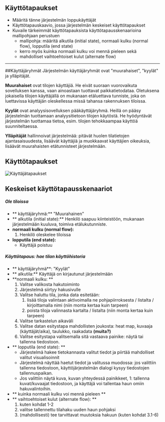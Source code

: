 ## Käyttötapaukset

* Määritä tänne järjestelmän loppukäyttäjät
* Käyttötapauskaavio, jossa järjestelmän keskeiset käyttötapaukset
* Kuvaile tärkeimmät käyttötapauksista käyttötapausskenaarioina mallipohjaan perustuen
  * mallipohja: määritä alkutila (initial state), normaali kulku (normal flow), lopputila (end state)
  * kerro myös kuinka normaali kulku voi mennä pieleen sekä
  * mahdolliset vaihtoehtoiset kulut (alternate flow)
---------------  

##Käyttäjäryhmät
Järjestelmän käyttäjäryhmät ovat "muurahaiset", "kyylät" ja ylläpitäjät. 

**Muurahaiset** ovat tilojen käyttäjiä. He eivät suoraan vuorovaikuta sovelluksen kanssa, vaan ainoastaan tuottavat paikkatietodataa. Oletuksena jokaisella tilojen käyttäjällä on mukanaan etäluettava tunniste, joka on luettavissa käyttäjän oleskellessa missä tahansa rakennuksen tiloissa.

**Kyylät** ovat analyysisovelluksen pääkäyttäjäryhmä. Heillä on pääsy järjestelmän tuottamaan analyysitietoon tilojen käytöstä. He hyödyntävät järjestelmän tuottamaa tietoa, esim. tilojen tehokkaampaa käyttöä suunniteltaessa.

**Ylläpitäjät** hallinnoivat järjestelmää: pitävät huolen tilatietojen ajantasaisuudesta, lisäävät käyttäjiä ja muokkaavat käyttäjien oikeuksia, lisäävät muurahaisten etätunnisteet järjestelmään.

## Käyttötapaukset

![Käyttäjätapaukset](http://users.metropolia.fi/~katikal/files/ohtu-projekti-UseCaseD.png)

## Keskeiset käyttötapausskenaariot

##### Ole tiloissa
- ** käyttäjäryhmä:** "Muurahainen"
- ** alkutila (initial state):** Henkilö saapuu kiinteistöön, mukanaan järjestelmään kuuluva, toimiva etälukutunniste.
- **normaali kulku (normal flow):**
	1. Henkilö oleskelee tiloissa
- **lopputila (end state):**
	- Käyttäjä poistuu 

##### Käyttötapaus: hae tilan käyttöhistoria
- ** käyttäjäryhmä**: "Kyylät"
- ** alkutila:** Käyttäjä on kirjautunut järjestelmään
- **normaali kulku: **
    1. Valitse valikosta hakutoiminto
    1. Järjestelmä siirtyy hakusivulle
    2. Valitse haluttu tila, jonka data esitetään:
        1.  lisää tiloja valintaan aktivoimalla ne pohjapiirroksesta / listalta / kirjoittamalla nimi (niin monta kertaa kuin tarpeen)
        2.  poista tiloja valinnasta kartalta / listalta (niin monta kertaa kuin tarpeen)
    1. Valitse tarkastelun aikaväli
    1. Valitse datan esitystapa mahdollisten joukosta: heat map, kuvaaja (käyttäjät/aika), taulukko, raakadata **(muita?)**
    1. Valitse esitystapa valitsemalla sitä vastaava painike: näytä tai tallenna tiedostoon. 
- ** lopputila (end state): **
    -  Järjestelmä hakee tietokannasta valitut tiedot ja piirtää mahdolliset valitut visualisoinnit
    -  Järjestelmä näyttää haetut tiedot ja valitussa muodossa: jos valittiin tallenna tiedostoon, käyttöjärjestelmän dialogi kysyy tiedostojen tallennuspaikan. 
    - Jos valittiin näytä kuva, kuvan yhteydessä painikkeet, 1: tallenna kuvat/kuvaajat tiedostoon, ja käyttäjä voi tallentaa haun omiin hakuvalintoihin.
- ** kuinka normaali kulku voi mennä pieleen **
- ** vaihtoehtoiset kulut (alternate flow): **
    1. kuten kohdat 1-2
    2. valitse tallennettu tilahaku uuden haun pohjaksi
    1. (mahdollisesti) tee tarvittavat muutoksia hakuun (kuten kohdat 3.1-6)
